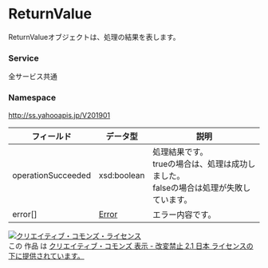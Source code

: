 # ReturnValue
ReturnValueオブジェクトは、処理の結果を表します。
### Service
全サービス共通
### Namespace
http://ss.yahooapis.jp/V201901

| フィールド | データ型 | 説明 |
|---|---|---|
| operationSucceeded | xsd:boolean | 処理結果です。<br>trueの場合は、処理は成功しました。<br>falseの場合は処理が失敗しています。 |
| error[] | <a href="../Common/Error.md">Error</a> | エラー内容です。 |

<a rel="license" href="http://creativecommons.org/licenses/by-nd/2.1/jp/"><img alt="クリエイティブ・コモンズ・ライセンス" style="border-width:0" src="https://i.creativecommons.org/l/by-nd/2.1/jp/88x31.png" /></a><br />この 作品 は <a rel="license" href="http://creativecommons.org/licenses/by-nd/2.1/jp/">クリエイティブ・コモンズ 表示 - 改変禁止 2.1 日本 ライセンスの下に提供されています。</a>
